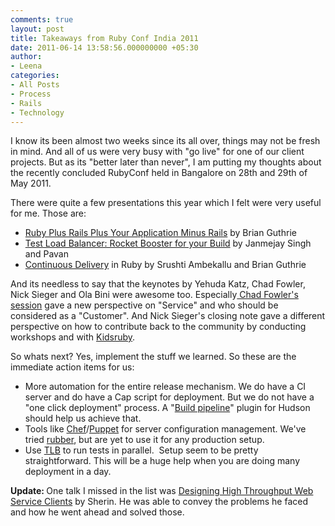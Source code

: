 ```yaml
---
comments: true
layout: post
title: Takeaways from Ruby Conf India 2011
date: 2011-06-14 13:58:56.000000000 +05:30
author: 
- Leena
categories:
- All Posts
- Process
- Rails
- Technology
---
```

I know its been almost two weeks since its all over, things may not be fresh in mind. And all of us were very busy with "go live" for one of our client projects. But as its "better later than never", I am putting my thoughts about the recently concluded RubyConf held in Bangalore on 28th and 29th of May 2011.

There were quite a few presentations this year which I felt were very useful for me. Those are:
<ul>
	<li><a href="http://rubyconfindia.org/2011/presentations/brianGuthrie-RubyPlusRailsPlusAppMinusRails.key" target="_blank">Ruby Plus Rails Plus Your Application Minus Rails</a> by Brian Guthrie</li>
	<li><a href="http://rubyconfindia.org/2011/presentations/janmejay-TLB-rocketBoosterForYourBuild.pdf" target="_blank">Test Load Balancer: Rocket Booster for your Build</a> by Janmejay Singh and Pavan</li>
	<li><a href="http://rubyconfindia.org/2011/presentations/brianGuthrie-ContinuousDelivery.key" target="_blank">Continuous Delivery</a> in Ruby by Srushti Ambekallu and Brian Guthrie</li>
</ul>
And its needless to say that the keynotes by Yehuda Katz, Chad Fowler, Nick Sieger and Ola Bini were awesome too. Especially<a href="http://rubyconfindia.org/2011/presentations/chadFowler-service.key" target="_blank"> Chad Fowler's session</a> gave a new perspective on "Service" and who should be considered as a "Customer". And Nick Sieger's closing note gave a different perspective on how to contribute back to the community by conducting workshops and with <a href="http://kidsruby.com/" target="_blank">Kidsruby</a>.

So whats next? Yes, implement the stuff we learned. So these are the immediate action items for us:
<ul>
	<li>More automation for the entire release mechanism. We do have a CI server and do have a Cap script for deployment. But we do not have a "one click deployment" process. A "<a href="http://www.google.com/url?sa=D&amp;q=http://code.google.com/p/build-pipeline-plugin/">Build pipeline</a>" plugin for Hudson should help us achieve that.</li>
	<li>Tools like <a href="http://wiki.opscode.com/display/chef/Home">Chef</a>/<a href="http://www.puppetlabs.com/puppet/introduction/">Puppet</a> for server configuration management. We've tried <a href="https://github.com/wr0ngway/rubber/wiki">rubber</a>, but are yet to use it for any production setup.</li>
	<li>Use <a href="http://test-load-balancer.github.com/">TLB</a> to run tests in parallel.  Setup seem to be pretty straightforward. This will be a huge help when you are doing many deployment in a day.</li>
</ul>
<strong>Update: </strong>One talk I missed in the list was <a href="http://rubyconfindia.org/2011/presentations/sherinC-DesigningHighThroughputWebServiceClients.key">Designing High Throughput Web Service Clients</a> by Sherin. He was able to convey the problems he faced and how he went ahead and solved those.
